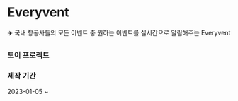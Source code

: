 # Everyvent
✈️ 국내 항공사들의 모든 이벤트 중 원하는 이벤트를 실시간으로 알림해주는 Everyvent 

### 토이 프로젝트
### 제작 기간
2023-01-05 ~ 
